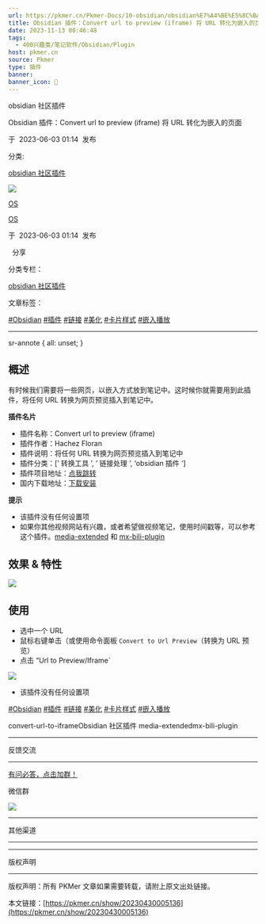 ```yaml
---
url: https://pkmer.cn/Pkmer-Docs/10-obsidian/obsidian%E7%A4%BE%E5%8C%BA%E6%8F%92%E4%BB%B6/convert-url-to-iframe/
title: Obsidian 插件：Convert url to preview (iframe) 将 URL 转化为嵌入的页面
date: 2023-11-13 00:46:48
tags:
  - 400兴趣类/笔记软件/Obsidian/Plugin
host: pkmer.cn
source: Pkmer
type: 插件
banner: 
banner_icon: 🔖
---
```

obsidian 社区插件

Obsidian 插件：Convert url to preview (iframe) 将 URL 转化为嵌入的页面

于  2023-06-03 01:14  发布

分类:

[obsidian 社区插件](https://pkmer.cn/Pkmer-Docs/10-obsidian/obsidian%E7%A4%BE%E5%8C%BA%E6%8F%92%E4%BB%B6/obsidian%E7%A4%BE%E5%8C%BA%E6%8F%92%E4%BB%B6)

![](https://cdn.pkmer.cn/covers/juestchaos.jpeg!nomark)

[OS](https://pkmer.cn/authors/os)

[OS](https://pkmer.cn/authors/os)

于  2023-06-03 01:14  发布

  分享

分类专栏：

[obsidian 社区插件](https://pkmer.cn/Pkmer-Docs/10-obsidian/obsidian%E7%A4%BE%E5%8C%BA%E6%8F%92%E4%BB%B6/obsidian%E7%A4%BE%E5%8C%BA%E6%8F%92%E4%BB%B6)

文章标签：

[#Obsidian](https://pkmer.cn/tags/obsidian) [#插件](https://pkmer.cn/tags/%E6%8F%92%E4%BB%B6) [#链接](https://pkmer.cn/tags/%E9%93%BE%E6%8E%A5) [#美化](https://pkmer.cn/tags/%E7%BE%8E%E5%8C%96) [#卡片样式](https://pkmer.cn/tags/%E5%8D%A1%E7%89%87%E6%A0%B7%E5%BC%8F) [#嵌入播放](https://pkmer.cn/tags/%E5%B5%8C%E5%85%A5%E6%92%AD%E6%94%BE)

* * *

sr-annote { all: unset; }

## 概述

有时候我们需要将一些网页，以嵌入方式放到笔记中。这时候你就需要用到此插件，将任何 URL 转换为网页预览插入到笔记中。

**插件名片**

*   插件名称：Convert url to preview (iframe)
*   插件作者：Hachez Floran
*   插件说明：将任何 URL 转换为网页预览插入到笔记中
*   插件分类：[’ 转换工具 ’, ’ 链接处理 ’, ‘obsidian 插件 ‘]
*   插件项目地址：[点我跳转](https://github.com/FHachez/obsidian-convert-url-to-iframe)
*   国内下载地址：[下载安装](https://pkmer.cn/products/plugin/pluginMarket/?convert-url-to-iframe)

**提示**

*   该插件没有任何设置项
*   如果你其他视频网站有兴趣，或者希望做视频笔记，使用时间戳等，可以参考这个插件。[media-extended](https://pkmer.cn/Pkmer-Docsnded) 和 [mx-bili-plugin](https://pkmer.cn/Pkmer-Docsugin)

## 效果 & 特性

![](https://cdn.pkmer.cn/images/20230507122810.png!pkmer)

## 使用

*   选中一个 URL
*   鼠标右键单击（或使用命令面板 `Convert to Url Preview`（转换为 URL 预览）
*   点击 “Url to Preview/Iframe`

![](https://cdn.pkmer.cn/images/20230507122656.png!pkmer)

*   该插件没有任何设置项

[#Obsidian](https://pkmer.cn/tags/obsidian) [#插件](https://pkmer.cn/tags/%E6%8F%92%E4%BB%B6) [#链接](https://pkmer.cn/tags/%E9%93%BE%E6%8E%A5) [#美化](https://pkmer.cn/tags/%E7%BE%8E%E5%8C%96) [#卡片样式](https://pkmer.cn/tags/%E5%8D%A1%E7%89%87%E6%A0%B7%E5%BC%8F) [#嵌入播放](https://pkmer.cn/tags/%E5%B5%8C%E5%85%A5%E6%92%AD%E6%94%BE)

convert-url-to-iframeObsidian 社区插件 media-extendedmx-bili-plugin

* * *

反馈交流

* * *

[有问必答，点击加群！](http://qm.qq.com/cgi-bin/qm/qr?_wv=1027&k=9SQlwaHi_PlWLoQq9Vu6BnGRmfGbmSPz&authKey=knraTnnD8fKa17GO6Yz3z4GFem2Y2DmR9Ep5DiZE67CCDrYbNYer8AWkDIJJQmfW&noverify=0&group_code=825255377)

微信群

![](https://cdn.pkmer.cn/images/wechatqrcode.png!nomark)

* * *

其他渠道

* * *

* * *

版权声明

* * *

版权声明：所有 PKMer 文章如果需要转载，请附上原文出处链接。

本文链接：[https://pkmer.cn/show/20230430005136](https://pkmer.cn/show/20230430005136)